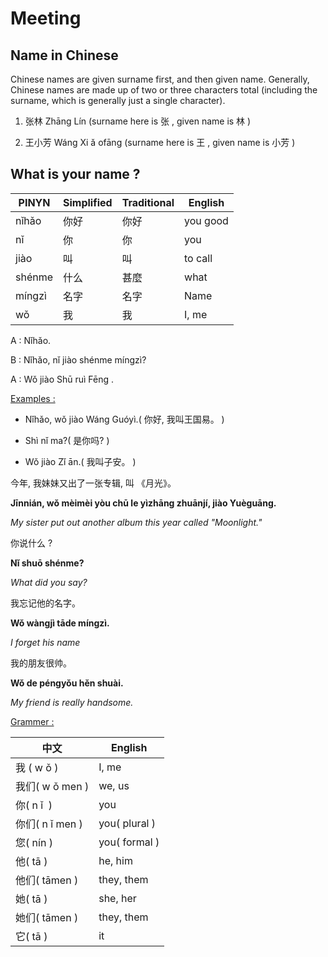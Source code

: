 # Meeting

## Name in Chinese

Chinese names are given surname first, and then given name. Generally, Chinese names are made up of two or three characters total (including the surname, which is generally just a single character).

1. 张林
   Zhāng Lín
   (surname here is 张 , given name is 林 )

2. 王小芳
   Wáng Xi ǎ ofāng
   (surname here is 王 , given name is 小芳 )

## What is your name ?

| PINYN  | Simplified | Traditional | English  |
| ------ | ---------- | ----------- | -------- |
| nǐhǎo  | 你好         | 你好          | you good |
| nǐ     | 你          | 你           | you      |
| jiào   | 叫          | 叫           | to call  |
| shénme | 什么         | 甚麼          | what     |
| míngzì | 名字         | 名字          | Name     |
| wǒ     | 我          | 我           | I, me    |

A : Nǐhǎo.

B : Nǐhǎo, nǐ jiào shénme míngzì?

A : Wǒ jiào Shū ruì Fēng .

<u>Examples :</u>

- Nǐhǎo, wǒ jiào Wáng Guóyì.( 你好, 我叫王国易。 )

- Shì nǐ ma?( 是你吗? )

- Wǒ jiào Zǐ ān.( 我叫子安。 )

今年, 我妹妹又出了一张专辑, 叫 《月光》。

**Jīnnián, wǒ mèimèi yòu chū le yìzhāng zhuānjí, jiào Yuèguāng.**

*My sister put out another album this year
called "Moonlight."*

你说什么 ?

**Nǐ shuō shénme?**

*What did you say?*

我忘记他的名字。

**Wǒ wàngjì tāde míngzì.**

*I forget his name*

我的朋友很帅。

**Wǒ de péngyǒu hěn shuài.**

*My friend is really handsome.*

<u>Grammer :</u>

| 中文            | English       |
| ------------- | ------------- |
| 我 ( w ǒ )     | I, me         |
| 我们( w ǒ men ) | we, us        |
| 你( n ǐ  )     | you           |
| 你们( n ǐ men ) | you( plural ) |
| 您( nín )      | you( formal ) |
| 他( tā )       | he, him       |
| 他们( tāmen )   | they, them    |
| 她( tā )       | she, her      |
| 她们( tāmen )   | they, them    |
| 它( tā )       | it            |

